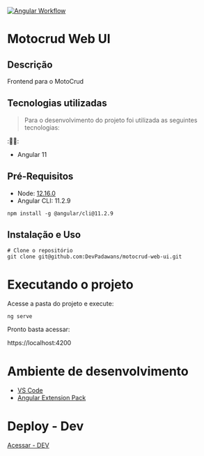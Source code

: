 [![Angular Workflow](https://github.com/DevPadawans/motocrud-web-ui/actions/workflows/main.yml/badge.svg?branch=main)](https://github.com/DevPadawans/motocrud-web-ui/actions/workflows/main.yml)

# Motocrud Web UI

## Descrição
Frontend para o MotoCrud

## Tecnologias utilizadas


> Para o desenvolvimento do projeto foi utilizada as seguintes tecnologias:


::technologist:: 

- Angular 11


## Pré-Requisitos
- Node: [12.16.0](https://nodejs.org/download/release/v12.16.0/node-v12.16.0-x64.msi)
- Angular CLI: 11.2.9

```
npm install -g @angular/cli@11.2.9
```

## Instalação e Uso

```
# Clone o repositório
git clone git@github.com:DevPadawans/motocrud-web-ui.git

```

# Executando o projeto

Acesse a pasta do projeto e execute: 

```
ng serve
```

Pronto basta acessar: 

https://localhost:4200

# Ambiente de desenvolvimento

- [VS Code](https://code.visualstudio.com/download)
- [Angular Extension Pack](https://marketplace.visualstudio.com/items?itemName=loiane.angular-extension-pack)

# Deploy - Dev
[Acessar - DEV](https://devpadawans.github.io/motocrud-web-ui)

